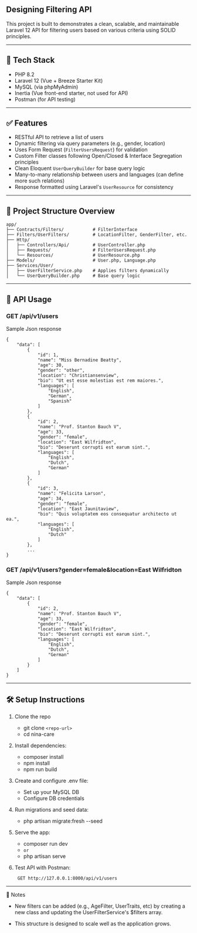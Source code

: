 ## Designing Filtering API

This project is built to demonstrates a clean, scalable, and maintainable Laravel 12 API for filtering users based on various criteria using SOLID principles.

---

## 🔧 Tech Stack

- PHP 8.2
- Laravel 12 (Vue + Breeze Starter Kit)
- MySQL (via phpMyAdmin)
- Inertia (Vue front-end starter, not used for API)
- Postman (for API testing)

---

## ✅ Features

- RESTful API to retrieve a list of users
- Dynamic filtering via query parameters (e.g., gender, location)
- Uses Form Request (`FilterUsersRequest`) for validation
- Custom Filter classes following Open/Closed & Interface Segregation principles
- Clean Eloquent `UserQueryBuilder` for base query logic
- Many-to-many relationship between users and languages (can define more such relations)
- Response formatted using Laravel's `UserResource` for consistency

---
## 📂 Project Structure Overview
```
app/
├── Contracts/Filters/           # FilterInterface
├── Filters/UserFilters/         # LocationFilter, GenderFilter, etc.
├── Http/
│   ├── Controllers/Api/         # UserController.php
│   ├── Requests/                # FilterUsersRequest.php
│   └── Resources/               # UserResource.php
├── Models/                      # User.php, Language.php
├── Services/User/
│   ├── UserFilterService.php    # Applies filters dynamically
│   └── UserQueryBuilder.php     # Base query logic

```

---

## 🚀 API Usage

### GET /api/v1/users

Sample Json response

```
{
    "data": [
        {
            "id": 1,
            "name": "Miss Bernadine Beatty",
            "age": 30,
            "gender": "other",
            "location": "Christiansenview",
            "bio": "Ut est esse molestias est rem maiores.",
            "languages": [
                "English",
                "German",
                "Spanish"
            ]
        },
        {
            "id": 2,
            "name": "Prof. Stanton Bauch V",
            "age": 33,
            "gender": "female",
            "location": "East Wilfridton",
            "bio": "Deserunt corrupti est earum sint.",
            "languages": [
                "English",
                "Dutch",
                "German"
            ]
        },
        {
            "id": 3,
            "name": "Felicita Larson",
            "age": 34,
            "gender": "female",
            "location": "East Jaunitaview",
            "bio": "Quis voluptatem eos consequatur architecto ut ea.",
            "languages": [
                "English",
                "Dutch"
            ]
        },
        ...
}
```

### GET /api/v1/users?gender=female&location=East Wilfridton

Sample Json response

```
{
    "data": [
        {
            "id": 2,
            "name": "Prof. Stanton Bauch V",
            "age": 33,
            "gender": "female",
            "location": "East Wilfridton",
            "bio": "Deserunt corrupti est earum sint.",
            "languages": [
                "English",
                "Dutch",
                "German"
            ]
        }
    ]
}

```
---

## 🛠️ Setup Instructions

1. Clone the repo

    * git clone `<repo-url>`
    * cd nina-care

2. Install dependencies:

    * composer install
    * npm install
    * npm run build

2. Create and configure .env file:

    * Set up your MySQL DB
    * Configure DB credentials

4. Run migrations and seed data:

    * php artisan migrate:fresh --seed

5. Serve the app:

    * composer run dev 
    * `or`
    * php artisan serve 

6. Test API with Postman:

        GET http://127.0.0.1:8000/api/v1/users

---

🙌 Notes

- New filters can be added (e.g., AgeFilter, UserTraits, etc) by creating a new class and updating the UserFilterService's $filters array.

- This structure is designed to scale well as the application grows.

